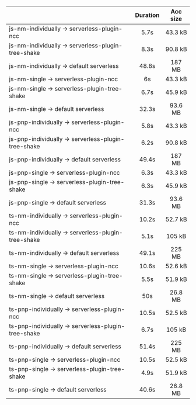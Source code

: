 |                                                     | Duration | Acc size |
| :-------------------------------------------------- | :------: | :------: |
| js-nm-individually -> serverless-plugin-ncc         |   5.7s   |  43.3 kB |
| js-nm-individually -> serverless-plugin-tree-shake  |   8.3s   |  90.8 kB |
| js-nm-individually -> default serverless            |   48.8s  |  187 MB  |
| js-nm-single -> serverless-plugin-ncc               |    6s    |  43.3 kB |
| js-nm-single -> serverless-plugin-tree-shake        |   6.7s   |  45.9 kB |
| js-nm-single -> default serverless                  |   32.3s  |  93.6 MB |
| js-pnp-individually -> serverless-plugin-ncc        |   5.8s   |  43.3 kB |
| js-pnp-individually -> serverless-plugin-tree-shake |   6.2s   |  90.8 kB |
| js-pnp-individually -> default serverless           |   49.4s  |  187 MB  |
| js-pnp-single -> serverless-plugin-ncc              |   6.3s   |  43.3 kB |
| js-pnp-single -> serverless-plugin-tree-shake       |   6.3s   |  45.9 kB |
| js-pnp-single -> default serverless                 |   31.3s  |  93.6 MB |
| ts-nm-individually -> serverless-plugin-ncc         |   10.2s  |  52.7 kB |
| ts-nm-individually -> serverless-plugin-tree-shake  |   5.1s   |  105 kB  |
| ts-nm-individually -> default serverless            |   49.1s  |  225 MB  |
| ts-nm-single -> serverless-plugin-ncc               |   10.6s  |  52.6 kB |
| ts-nm-single -> serverless-plugin-tree-shake        |   5.5s   |  51.9 kB |
| ts-nm-single -> default serverless                  |    50s   |  26.8 MB |
| ts-pnp-individually -> serverless-plugin-ncc        |   10.5s  |  52.5 kB |
| ts-pnp-individually -> serverless-plugin-tree-shake |   6.7s   |  105 kB  |
| ts-pnp-individually -> default serverless           |   51.4s  |  225 MB  |
| ts-pnp-single -> serverless-plugin-ncc              |   10.5s  |  52.5 kB |
| ts-pnp-single -> serverless-plugin-tree-shake       |   4.9s   |  51.9 kB |
| ts-pnp-single -> default serverless                 |   40.6s  |  26.8 MB |